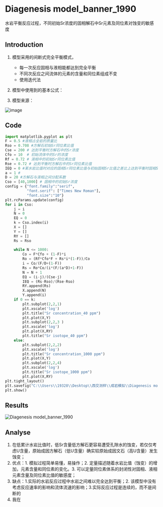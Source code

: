 #  Diagenesis model_banner_1990

水岩平衡反应过程，不同初始Sr浓度的固相解石中Sr元素及同位素对蚀变的敏感度

## Introduction

1. 模型采用的间断式完全平衡模式，
   
   *  每一次反应固相与液相能都达到完全平衡
   *  不同次反应之间流体的元素的含量和同位素组成不变
   *  使用迭代法
2. 模型中使用到的基本公式：
3. 模型来源：

![image](https://user-images.githubusercontent.com/83357799/162007114-f08c29ed-2b12-40a9-9b0d-0b5e2ba7e80a.png)


## Code

```python
import matplotlib.pyplot as plt
F = 0.5 #液相占全岩的质量比
Rso = 0.708 #方解石初始Sr同位素比值 
Cse = 200 # 达到平衡时方解石中的Sr浓度
Cfo = 10  # 初始流体中的Sr的浓度
Rf = 0.72 # 液相中的初始Sr同位素比值
Rse = 0.72 # 达到平衡时方解石中的Sr同位素比值
IEQ = 0 #某水岩比值时对应的固相Sr同位素比值与初始固相Sr比值之差比上达到平衡时固相Sr比值与初始固相Sr比值之差
a = 1 #
D = 20 #方解石与液相之间分配系数
Cso = [40,1000] # 固相中的初始Sr浓度
config = {"font.family":"serif",
          "font.serif": ["Times New Roman"],
          "font.size":"10"}
plt.rcParams.update(config)
for i in Cso:
    j = i
    N = 0
    EQ = 0
    k = Cso.index(i)
    X = []
    Y = []
    RY = []
    Rs = Rso
     
    while N <= 1000:      
        Co = F*Cfo + (1-F)*i
        Ro = (Rf*Cfo*F + Rs*i*(1-F))/Co
        i = Co/(F/D+(1-F))
        Rs = Ro*Co/(i*(F/(a*D)+1-F))
        N = N + 1
        EQ = (i-j)/(Cse-j)
        IEQ = (Rs-Rso)/(Rse-Rso)
        RY.append(Rs)
        X.append(N)
        Y.append(i)
    if 0 == k:
        plt.subplot(2,2,1)
        plt.xscale('log')
        plt.title("Sr concentration_40 ppm")
        plt.plot(X,Y)
        plt.subplot(2,2,3 )
        plt.xscale('log')
        plt.plot(X,RY)
        plt.title("Sr isotope_40 ppm")
    else:
        plt.subplot(2,2,2)
        plt.xscale('log')
        plt.title("Sr concentration_1000 ppm")
        plt.plot(X,Y)
        plt.subplot(2,2,4)
        plt.xscale('log')
        plt.title("Sr isotope_1000 ppm")
        plt.plot(X,RY)
plt.tight_layout()
plt.savefig("C:\\Users\\19328\\Desktop\\西交测样\\成岩模拟\\Diagenesis model_banner_1990.jpg", dpi =600, format="jpg")
plt.show()

```

## Results

![Diagenesis model_banner_1990](https://user-images.githubusercontent.com/83357799/162006985-a85ef3ba-9320-418a-b080-876d90ad6738.jpg)


## Analyse

1. 在低累计水岩比值时，低Sr含量低方解石更容易遭受孔隙水的蚀变，若仅仅考虑U含量，原始成因方解石（低U含量）确实较原始成因文石（高U含量）发生蚀变；
2. 优点：1. 模拟过程简单易懂，易操作；2. 定量描述随着水岩比值（蚀变）的增加，元素含量和同位素的变化。3. 可以定量同位素体系的封闭性对固相、液相元素含量及同位素比值的敏感度；
3. 缺点：1.实际的水岩反应过程中水岩之间难以完全达到平衡；2. 该模型中没有考虑反应速率的影响和流体流速的影响；3.实际反应过程是连续的，而不是间断的
4. 我在



